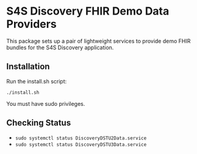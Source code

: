 # S4S Discovery FHIR Demo Data Providers

This package sets up a pair of lightweight services to provide demo FHIR bundles for the S4S Discovery application.

## Installation

Run the install.sh script:

`./install.sh`

You must have sudo privileges.

## Checking Status

- `sudo systemctl status DiscoveryDSTU2Data.service`
- `sudo systemctl status DiscoveryDSTU3Data.service`
